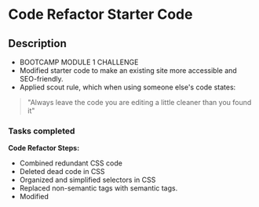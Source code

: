 
# Code Refactor Starter Code

## Description

- BOOTCAMP MODULE 1 CHALLENGE 
- Modified starter code to make an existing site more accessible and SEO-friendly.
- Applied scout rule, which when using someone else's code states:
> "Always leave the code you are editing a little cleaner than you found it"

### Tasks completed

**Code Refactor Steps:**
- Combined redundant CSS code
- Deleted dead code in CSS
- Organized and simplified selectors in CSS
- Replaced non-semantic <HTML> tags with semantic <HTML> tags.
- Modified <title> to be descriptive for SEO and accessibility.
- Added descriptive comments to HTML and CSS page

  
## Installation

To run this project, navigate to:

To view project, navigate to https://rmburgos.github.io/module1_challenge/


## Usage

![module1_challenge](https://github.com/rmburgos/module1_challenge/assets/97217944/acddd053-b5c3-42ff-b7e7-38691b86252a)

## Built With
* CSS
* HTML

## Credits

**This project used starter code provided by the instructors and TAs of the Rice University Coding Bootcamp, including Mateo Wallace, Mark Alfano, Gerard Mennella**

**STARTER CODE** downloaded from:
 <https://github.com/coding-boot-camp/urban-octo-telegram>

- Starter code contributors:
    - **Xander Rapstine**
        - <https://github.com/Xandromus>
        - <http://www.rapstine.com>
    - **George Yoo**
        - <https://github.com/Georgeyoo>
        - <https://www.linkedin.com/in/george-yoo/>

Tutorial instructions found here
[Tutorial link](https://bootcampspot.instructure.com/courses/6708/assignments/80706?module_item_id=1263985)

Additional sources include:
- <https://www.w3schools.com/cssref/css_selectors.php>
- <https://developer.mozilla.org/en-US/docs/Web/CSS/CSS_Box_Model>
- <https://developer.mozilla.org/en-US/docs/Learn/CSS/Building_blocks/The_box_model>
- <https://coding-boot-camp.github.io/full-stack/git/getting-started-with-git>
- <https://coding-boot-camp.github.io/full-stack/github/professional-readme-guide>

## License

Distributed under the MIT License. See LICENSE.txt for more information.



